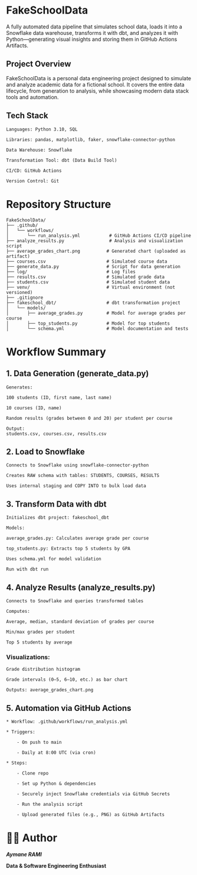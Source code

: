 # **FakeSchoolData**
A fully automated data pipeline that simulates school data, loads it into a Snowflake data warehouse, transforms it with dbt, and analyzes it with Python—generating visual insights and storing them in GitHub Actions Artifacts.

## Project Overview
FakeSchoolData is a personal data engineering project designed to simulate and analyze academic data for a fictional school. It covers the entire data lifecycle, from generation to analysis, while showcasing modern data stack tools and automation.

## Tech Stack
    Languages: Python 3.10, SQL

    Libraries: pandas, matplotlib, faker, snowflake-connector-python

    Data Warehouse: Snowflake

    Transformation Tool: dbt (Data Build Tool)

    CI/CD: GitHub Actions

    Version Control: Git

# Repository Structure

    FakeSchoolData/
    ├── .github/
    │   └── workflows/
    │       └── run_analysis.yml           # GitHub Actions CI/CD pipeline
    ├── analyze_results.py                 # Analysis and visualization script
    ├── average_grades_chart.png          # Generated chart (uploaded as artifact)
    ├── courses.csv                       # Simulated course data
    ├── generate_data.py                  # Script for data generation
    ├── log/                              # Log files
    ├── results.csv                       # Simulated grade data
    ├── students.csv                      # Simulated student data
    ├── venv/                             # Virtual environment (not versioned)
    ├── .gitignore
    ├── fakeschool_dbt/                   # dbt transformation project
    │   └── models/
    │       ├── average_grades.py         # Model for average grades per course
    │       ├── top_students.py           # Model for top students
    │       └── schema.yml                # Model documentation and tests
# Workflow Summary
## 1. Data Generation (generate_data.py)
    Generates:

    100 students (ID, first name, last name)

    10 courses (ID, name)

    Random results (grades between 0 and 20) per student per course

    Output:
    students.csv, courses.csv, results.csv

## 2. Load to Snowflake
    Connects to Snowflake using snowflake-connector-python

    Creates RAW schema with tables: STUDENTS, COURSES, RESULTS

    Uses internal staging and COPY INTO to bulk load data

## 3. Transform Data with dbt
    Initializes dbt project: fakeschool_dbt

    Models:

    average_grades.py: Calculates average grade per course

    top_students.py: Extracts top 5 students by GPA

    Uses schema.yml for model validation

    Run with dbt run

## 4. Analyze Results (analyze_results.py)
    Connects to Snowflake and queries transformed tables

    Computes:

    Average, median, standard deviation of grades per course

    Min/max grades per student

    Top 5 students by average

### Visualizations:

    Grade distribution histogram

    Grade intervals (0–5, 6–10, etc.) as bar chart

    Outputs: average_grades_chart.png

## 5.  Automation via GitHub Actions
    * Workflow: .github/workflows/run_analysis.yml

    * Triggers:

        - On push to main

        - Daily at 8:00 UTC (via cron)

    * Steps:

        - Clone repo

        - Set up Python & dependencies

        - Securely inject Snowflake credentials via GitHub Secrets

        - Run the analysis script

        - Upload generated files (e.g., PNG) as GitHub Artifacts


# 👨‍💻 Author
***Aymane RAMI***

**Data & Software Engineering Enthusiast**